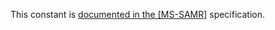 This constant is [documented in the [MS-SAMR]](https://learn.microsoft.com/en-us/openspecs/windows_protocols/ms-samr/2675c176-72e0-4ac9-ae6d-cdd87b8ba520) specification.
